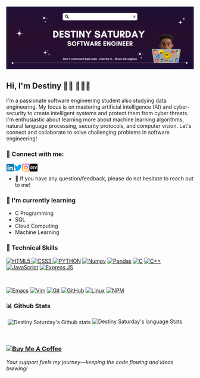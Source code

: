 
[![Header Banner](https://github.com/DestinedCodes/DestinedCodes/blob/main/images/Dark%20Purple%20Modern%20Twitter%20Header.png)](https://github.com/DestinedCodes/DestinedCodes/edit/main/README.md#hi-im-destiny--)

## Hi, I'm Destiny 👋🏽 👨🏽‍💻
I'm a passionate software engineering student also studying data engineering. My focus is on mastering artificial intelligence (AI) and cyber-security to create intelligent systems and protect them from cyber threats. I'm enthusiastic about learning more about machine learning algorithms, natural language processing, security protocols, and computer vision. Let's connect and collaborate to solve challenging problems in software engineering!
     
### 🤝 Connect with me:

<a href="https://www.linkedin.com/in/destinysaturday/"><img align="left" src="https://github.com/DestinedCodes/DestinedCodes/blob/main/images/linkedin.svg" alt="Destiny Saturday | LinkedIn" width="21px"/></a>
<a href="https://www.twitter.com/DestinedCodes"><img align="left" src="https://github.com/DestinedCodes/DestinedCodes/blob/main/images/twitter.svg" alt="Destined Codes | Twitter" width="21px"/></a>
<a href="https://www.instagram.com/DestinedCodes"><img align="left" src="https://github.com/DestinedCodes/DestinedCodes/blob/main/images/instagram.svg" alt="Destined Codes | Instagram" width="21px"/></a>
<a href="https://www.dev.to/DestinedCodes"><img align="left" src="https://github.com/DestinedCodes/DestinedCodes/blob/main/images/devdotto.png" alt="Destined Codes | Dev.to" height="21px"/></a>
</br>
- 💬 If you have any question/feedback, please do not hesitate to reach out to me!

### 🌱 I'm currently learning

- C Programming
- SQL
- Cloud Computing
- Machine Learning

### 💼 Technical Skills

[![HTML5](https://img.shields.io/badge/HTML5-E34F26?style=for-the-badge&logo=html5&logoColor=white)
](https://github.com/DestinedCodes/DestinedCodes/edit/main/README.md#-technical-skills)
[![CSS3](https://img.shields.io/badge/CSS3-1572B6?style=for-the-badge&logo=css3&logoColor=white)
](https://github.com/DestinedCodes/DestinedCodes/edit/main/README.md#-technical-skills)
[![PYTHON](https://img.shields.io/badge/Python-FFD43B?style=for-the-badge&logo=python&logoColor=blue)](https://github.com/DestinedCodes/DestinedCodes/edit/main/README.md#-technical-skills)
[![Numpy](https://img.shields.io/badge/Numpy-777BB4?style=for-the-badge&logo=numpy&logoColor=white)](https://github.com/DestinedCodes/DestinedCodes/edit/main/README.md#-technical-skills)
[![Pandas](https://img.shields.io/badge/Pandas-2C2D72?style=for-the-badge&logo=pandas&logoColor=white)](https://github.com/DestinedCodes/DestinedCodes/edit/main/README.md#-technical-skills)
[![C](https://img.shields.io/badge/C-00599C?style=for-the-badge&logo=c&logoColor=white)](https://github.com/DestinedCodes/DestinedCodes/edit/main/README.md#-technical-skills)
[![C++](https://img.shields.io/badge/C%2B%2B-00599C?style=for-the-badge&logo=c%2B%2B&logoColor=white)](https://github.com/DestinedCodes/DestinedCodes/edit/main/README.md#-technical-skills)
[![JavaScript](https://img.shields.io/badge/JavaScript-323330?style=for-the-badge&logo=javascript&logoColor=F7DF1E)](https://github.com/DestinedCodes/DestinedCodes/edit/main/README.md#-technical-skills)
[![Express JS](https://img.shields.io/badge/Express.js-000000?style=for-the-badge&logo=express&logoColor=white)](https://github.com/DestinedCodes/DestinedCodes/edit/main/README.md#-technical-skills)

</br>

[![Emacs](https://img.shields.io/badge/Emacs-%237F5AB6.svg?&style=for-the-badge&logo=gnu-emacs&logoColor=white)](https://github.com/DestinedCodes/DestinedCodes/edit/main/README.md#-technical-skills)
[![Vim](https://img.shields.io/badge/VIM-%2311AB00.svg?&style=for-the-badge&logo=vim&logoColor=white)](https://github.com/DestinedCodes/DestinedCodes/edit/main/README.md#-technical-skills)
[![Git](https://img.shields.io/badge/GIT-E44C30?style=for-the-badge&logo=git&logoColor=white)](https://github.com/DestinedCodes/DestinedCodes/edit/main/README.md#-technical-skills)
[![GitHub](https://img.shields.io/badge/GitHub-100000?style=for-the-badge&logo=github&logoColor=white)](https://github.com/DestinedCodes/DestinedCodes/edit/main/README.md#-technical-skills)
[![Linux](https://img.shields.io/badge/Linux-FCC624?style=for-the-badge&logo=linux&logoColor=black)](https://github.com/DestinedCodes/DestinedCodes/edit/main/README.md#-technical-skills)
[![NPM](https://img.shields.io/badge/NPM-%23000000.svg?style=for-the-badge&logo=npm&logoColor=white)](https://github.com/DestinedCodes/DestinedCodes/edit/main/README.md#-technical-skills)

### 📊 Github Stats
<p align="justify" width="100%">
     <p>&nbsp;<img align="center" src="https://github-readme-stats.vercel.app/api?username=destinedcodes&theme=transparent&show_icons=true&locale=en" alt="Destiny Saturday's  Github stats" width="auto" />
     <img valign="top" alt="Destiny Saturday's language Stats" src="https://github-readme-stats.vercel.app/api/top-langs/?username=destinedcodes&theme=transparent&layout=compact&langs_count=8" width="auto"/>
</p>
</br>

<h3><a href="https://www.buymeacoffee.com/destinecodes" target="_blank"><img src="https://cdn.buymeacoffee.com/buttons/v2/default-yellow.png" alt="Buy Me A Coffee" style="height: 60px !important;width: 217px !important;" ></a></h3>
<i>Your support fuels my journey—keeping the code flowing and ideas brewing!</i>
